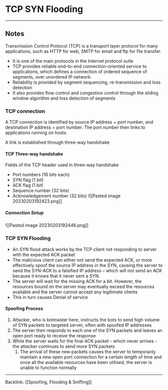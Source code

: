 # TCP SYN Flooding
---
## Notes
Transmission Control Protocol (TCP) is a transport layer protocol for many applications, such as HTTP for web, SMTP for email and ftp for file transfer.
- It is one of the main protocols in the Internet protocol suite
- TCP provides reliable end-to-end connection-oriented service to applications, which defines a connection of ordered sequence of segments, over unordered IP network.
- Reliability is provided by segment sequencing, re-transmission and loss detection
- It also provides flow control and congestion control through the sliding window algorithm and loss detection of segments

### TCP connection
A TCP connection is identified by source IP address + port number, and destination IP address + port number. The port number then links to applications running on hosts.

A link is established through three-way handshake

#### TCP Three-way handshake
Fields of the TCP header used in three-way handshake
- Port numbers (16 bits each)
- SYN flag (1 bit)
- ACK flag (1 bit)
- Sequence number (32 bits)
- Acknowledgement number (32 bits)
![[Pasted image 20230203192423.png]]
##### Connection Setup
![[Pasted image 20230203192446.png]]

### TCP SYN Flooding
- An SYN flood attack works by the TCP client not responding to server with the expected ACK packet
- The malicious client can either not send the expected ACK, or more effectively spoof the source IP address in the SYN, causing the server to send the SYN-ACK to a falsified IP address – which will not send an ACK because it knows that it never sent a SYN.
- The server will wait for the missing ACK for a bit. However, the resources bound on the server may eventually exceed the resources available and the server cannot accept any legitimate clients
- This in turn causes Denial of service

#### Spoofing Process
1. Attacker, who is botmaster here, instructs the bots to send high volume of SYN packets to targeted server, often with spoofed IP addresses
2. The server then responds to each one of the SYN packets and leaves an open port ready to receive the response
3. While the server waits for the final ACK packet - which never arrives - the attacker continues to send more SYN packets
	1. The arrival of these new packets causes the server to temporarily maintain a new open port connection for a certain length of time and once all the available resources have been utilised, the server is unable to function normally

---
Backlink: [[Spoofing, Flooding & Sniffing]]
